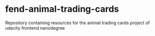 # fend-animal-trading-cards
Repository containing resources for the animal trading cards project of udacity frontend nanodegree
